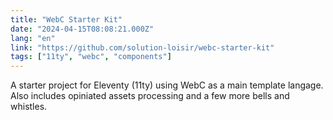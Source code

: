 ```yaml
---
title: "WebC Starter Kit"
date: "2024-04-15T08:08:21.000Z"
lang: "en"
link: "https://github.com/solution-loisir/webc-starter-kit"
tags: ["11ty", "webc", "components"]
---
```


A starter project for Eleventy (11ty) using WebC as a main template langage. Also includes opiniated assets processing and a few more bells and whistles.